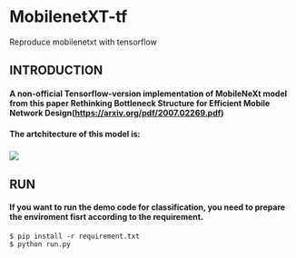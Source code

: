 # MobilenetXT-tf
Reproduce mobilenetxt with tensorflow

## INTRODUCTION
  
#### A non-official Tensorflow-version implementation of MobileNeXt model from this paper Rethinking Bottleneck Structure for Efficient Mobile Network Design(https://arxiv.org/pdf/2007.02269.pdf)
#### The artchitecture of this model is:
 
### ![](https://github.com/carolchenyx/MobilenetXT-tf/blob/main/images/mobilenetxt.jpg)
 
 
## RUN
#### If you want to run the demo code for classification, you need to prepare the enviroment fisrt according to the requirement.
 
    $ pip install -r requirement.txt
    $ python run.py

